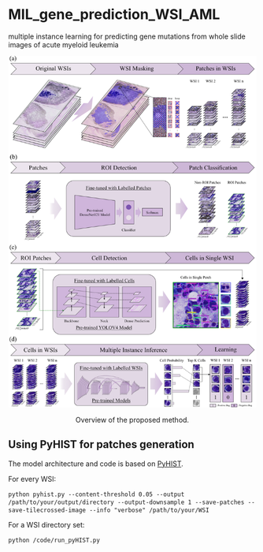 # MIL_gene_prediction_WSI_AML
multiple instance learning for predicting gene mutations from whole slide images of acute myeloid leukemia

![The idea](./figs/Final_method.png) 

<p align="center">
 Overview of the proposed method.</center>
</p>

 ## Using PyHIST for patches generation

 The model architecture and code is based on [PyHIST](https://github.com/manuel-munoz-aguirre/PyHIST).

For every WSI:
    
    python pyhist.py --content-threshold 0.05 --output /path/to/your/output/directory --output-downsample 1 --save-patches --save-tilecrossed-image --info "verbose" /path/to/your/WSI
For a WSI directory set:

    python /code/run_pyHIST.py
